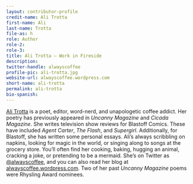 ```yaml
---
layout: contributor-profile
credit-name: Ali Trotta
first-name: Ali
last-name: Trotta
file-as: h
role: Author
role-2:
role-3:
title: Ali Trotta — Work in Fireside
description:
twitter-handle: alwayscoffee
profile-pic: ali-trotta.jpg
website-url: alwayscoffee.wordpress.com
short-name: ali-trotta
permalink: ali-trotta
bio-spanish:
---
```

[Ali Trotta](http://alwayscoffee.wordpress.com) is a poet, editor, word-nerd, and unapologetic coffee addict. Her poetry has previously appeared in _Uncanny Magazine_ and _Cicada Magazine_. She writes television show reviews for Blastoff Comics. These have included _Agent Carter_, _The Flash_, and _Supergirl_. Additionally, for Blastoff, she has written some personal essays. Ali’s always scribbling on napkins, looking for magic in the world, or singing along to songs at the grocery store. You’ll often find her cooking, baking, hugging an animal, cracking a joke, or pretending to be a mermaid. She’s on Twitter as [@alwayscoffee](https://www.twitter.com/alwayscoffee), and you can also read her blog at [alwayscoffee.wordpress.com](http://alwayscoffee.wordpress.com). Two of her past _Uncanny Magazine_ poems were Rhysling Award nominees.
